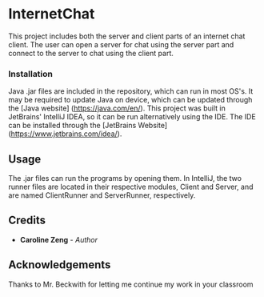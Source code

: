 # InternetChat
This project includes both the server and client parts of an internet
chat client.  The user can open a server for chat using the server part
and connect to the server to chat using the client part.

### Installation
Java .jar files are included in the repository, which can run in most
OS's.  It may be required to update Java on device, which can be updated
through the [Java website] (https://java.com/en/).
This project was built in JetBrains' IntelliJ IDEA, so it can be run
alternatively using the IDE.  The IDE can be installed through
the [JetBrains Website] (https://www.jetbrains.com/idea/).

## Usage
The .jar files can run the programs by opening them.  In IntelliJ, the
two runner files are located in their respective modules, Client and
Server, and are named ClientRunner and ServerRunner, respectively.

## Credits
* **Caroline Zeng** - *Author*
## Acknowledgements
Thanks to Mr. Beckwith for letting me continue my work in your classroom
